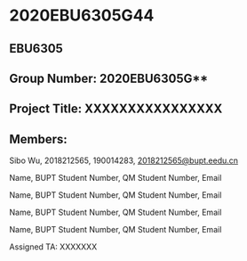# 2020EBU6305G44
## EBU6305

## Group Number: 2020EBU6305G**

## Project Title: XXXXXXXXXXXXXXXX

## Members:

Sibo Wu, 2018212565, 190014283, 2018212565@bupt.eedu.cn

Name, BUPT Student Number, QM Student Number, Email

Name, BUPT Student Number, QM Student Number, Email

Name, BUPT Student Number, QM Student Number, Email

Name, BUPT Student Number, QM Student Number, Email

Assigned TA: XXXXXXX
